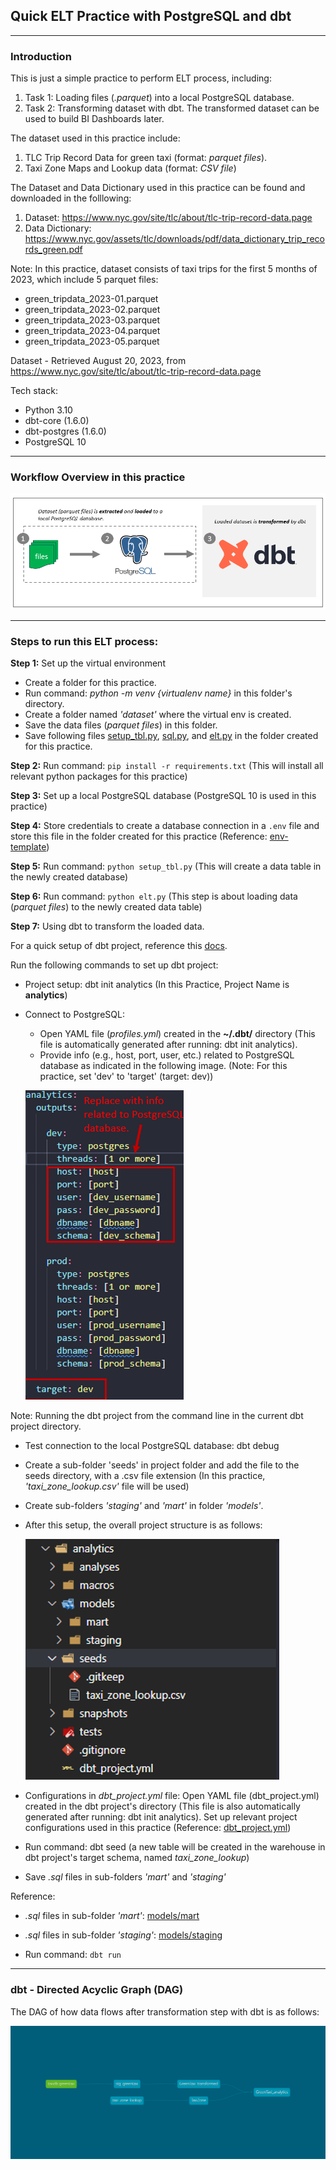 ## Quick ELT Practice with PostgreSQL and dbt
---

### Introduction
This is just a simple practice to perform ELT process, including:
1. Task 1: Loading files (*.parquet*) into a local PostgreSQL database.
2. Task 2: Transforming dataset with dbt. The transformed dataset can be used to build BI Dashboards later.

The dataset used in this practice include:
1. TLC Trip Record Data for green taxi (format: *parquet files*).
2. Taxi Zone Maps and Lookup data (format: *CSV file*)

The Dataset and Data Dictionary used in this practice can be found and downloaded in the folllowing: 
1. Dataset: https://www.nyc.gov/site/tlc/about/tlc-trip-record-data.page
2. Data Dictionary: https://www.nyc.gov/assets/tlc/downloads/pdf/data_dictionary_trip_records_green.pdf

Note: In this practice, dataset consists of taxi trips for the first 5 months of 2023, which include 5 parquet files:
- green_tripdata_2023-01.parquet
- green_tripdata_2023-02.parquet  
- green_tripdata_2023-03.parquet
- green_tripdata_2023-04.parquet
- green_tripdata_2023-05.parquet

Dataset - Retrieved August 20, 2023, from https://www.nyc.gov/site/tlc/about/tlc-trip-record-data.page

Tech stack:
- Python 3.10
- dbt-core (1.6.0)
- dbt-postgres (1.6.0)
- PostgreSQL 10

---
### Workflow Overview in this practice

  ![workflow](https://github.com/DoThNg/Data-Engineering-Projects/blob/main/1_PostgreSQL_ETL/docs/elt_workflow.png)

---

### Steps to run this ELT process:
**Step 1:** Set up the virtual environment
- Create a folder for this practice.
- Run command: *python -m venv {virtualenv name}* in this folder's directory.
- Create a folder named *'dataset'* where the virtual env is created. 
- Save the data files (*parquet files*) in this folder.
- Save following files [setup_tbl.py](https://github.com/DoThNg/Data-Engineering-Projects/blob/main/1_PostgreSQL_ETL/setup_tbl.py), [sql.py](https://github.com/DoThNg/Data-Engineering-Projects/blob/main/1_PostgreSQL_ETL/sql.py), and [elt.py](https://github.com/DoThNg/Data-Engineering-Projects/blob/main/1_PostgreSQL_ETL/elt.py) in the folder created for this practice.  

**Step 2:** Run command: `pip install -r requirements.txt` (This will install all relevant python packages for this practice)

**Step 3:** Set up a local PostgreSQL database (PostgreSQL 10 is used in this practice)

**Step 4:** Store credentials to create a database connection in a `.env` file and store this file in the folder created for this practice (Reference: [env-template](https://github.com/DoThNg/Data-Engineering-Projects/blob/main/1_PostgreSQL_ETL/env-template))

**Step 5:** Run command: `python setup_tbl.py` (This will create a data table in the newly created database)

**Step 6:** Run command: `python elt.py` (This step is about loading data (*parquet files*) to the newly created data table)

**Step 7:** Using dbt to transform the loaded data. 

For a quick setup of dbt project, reference this [docs](https://docs.getdbt.com/quickstarts/manual-install?step=2). 

Run the following commands to set up dbt project: 
- Project setup: dbt init analytics (In this Practice, Project Name is **analytics**)
- Connect to PostgreSQL: 
  - Open YAML file (*profiles.yml*) created in the **~/.dbt/** directory (This file is automatically generated after running: dbt init analytics). 
  - Provide info (e.g., host, port, user, etc.) related to PostgreSQL database as indicated in the following image. (Note: For this practice, set 'dev' to 'target' (target: dev)) 

  ![YAML file](https://github.com/DoThNg/Data-Engineering-Projects/blob/main/1_PostgreSQL_ETL/docs/dbt_yaml_file.png)


Note: Running the dbt project from the command line in the current dbt project directory.

- Test connection to the local PostgreSQL database: dbt debug 
- Create a sub-folder 'seeds' in project folder and add the file to the seeds directory, with a .csv file extension (In this practice, *'taxi_zone_lookup.csv'* file will be used)
- Create sub-folders *'staging'* and *'mart'* in folder *'models'*. 
- After this setup, the overall project structure is as follows: 

  ![dbt project structure](https://github.com/DoThNg/Data-Engineering-Projects/blob/main/1_PostgreSQL_ETL/docs/dbt_project_structure.png)


- Configurations in *dbt_project.yml* file: Open YAML file (dbt_project.yml) created in the dbt project's directory (This file is also automatically generated after running: dbt init analytics). Set up relevant project configurations used in this practice (Reference: [dbt_project.yml](https://github.com/DoThNg/Data-Engineering-Projects/blob/main/1_PostgreSQL_ETL/analytics/dbt_project.yml))
- Run command: dbt seed (a new table will be created in the warehouse in dbt project's target schema, named *taxi_zone_lookup*)
- Save *.sql* files in sub-folders *'mart'* and *'staging'* 

Reference:
 -  *.sql* files in sub-folder *'mart'*: [models/mart](https://github.com/DoThNg/Data-Engineering-Projects/tree/main/1_PostgreSQL_ETL/analytics/models/mart)
 - *.sql* files in sub-folder *'staging'*: [models/staging](https://github.com/DoThNg/Data-Engineering-Projects/tree/main/1_PostgreSQL_ETL/analytics/models/staging)

- Run command: `dbt run`

---

### dbt - Directed Acyclic Graph (DAG) 
The DAG of how data flows after transformation step with dbt is as follows:

  ![dag](https://github.com/DoThNg/Data-Engineering-Projects/blob/main/1_PostgreSQL_ETL/docs/dbt-dag.png)


